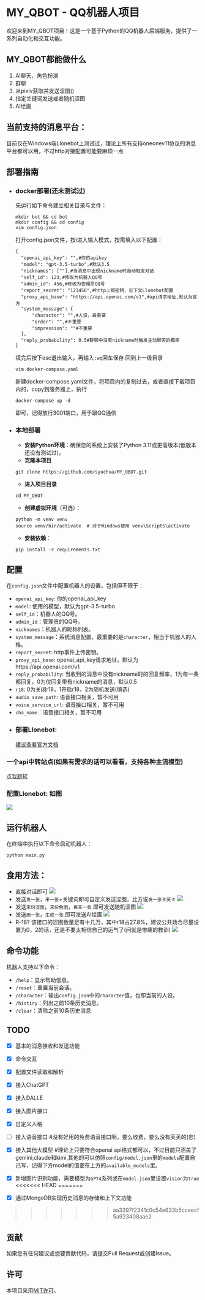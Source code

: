 # MY_QBOT - QQ机器人项目

欢迎来到MY_QBOT项目！这是一个基于Python的QQ机器人后端服务，提供了一系列自动化和交互功能。

## MY_QBOT都能做什么
  1. AI聊天，角色扮演
  2. 群聊
  3. 从pixiv获取并发送涩图()
  4. 指定关键词发送或者随机涩图
  5. AI绘画

## 当前支持的消息平台：
目前仅在Windows端Llonebot上测试过，理论上所有支持oneonev11协议的消息平台都可以用，不过http对接配置可能要麻烦一点

## 部署指南
  - ### docker部署(还未测试过)
    先运行如下命令建立相关目录与文件：
    ```
    mkdir bot && cd bot
    mkdir config && cd config
    vim config.json
    ```
    打开config.json文件，按i进入输入模式，按需填入以下配置：
      ```
      {
        "openai_api_key": "",#你的apikey
        "model": "gpt-3.5-turbo",#默认3.5
        "nicknames": [""],#当消息中出现nickname时自动触发对话
        "self_id": 123,#修改为机器人QQ号
        "admin_id": 456,#修改为管理员QQ号
        "report_secret": "123456",#http上报密钥，见下文Llonebot配置
        "proxy_api_base": "https://api.openai.com/v1",#api请求地址,默认为官方
        "system_message": {
            "character": "",#人设，最重要
            "order": "",#不重要
            "impression": ""#不重要
        },
        "reply_probability": 0.5#群聊中没有nickname时触发主动聊天的概率
      }
      ```
    填完后按下esc退出输入，再输入`:wq`回车保存
    回到上一级目录
    ```
    vim docker-compose.yaml
    ```
    新建docker-compose.yaml文件，将项目内的复制过去，或者直接下载项目内的，copy到服务器上，执行
    ```
    docker-compose up -d
    ```
    即可，记得放行3001端口，用于跟QQ通信
    
  - ### 本地部署
    
    - **安装Python环境**：确保您的系统上安装了Python 3.11或更高版本(低版本还没有测试过)。
    - **克隆本项目**
    ```
    git clone https://github.com/syuchua/MY_QBOT.git
    ```

    - **进入项目目录**
    ```
    cd MY_QBOT
    ```
    - **创建虚拟环境**（可选）：
    
    ```
    python -m venv venv
    source venv/bin/activate  # 对于Windows使用 venv\Scripts\activate
    ```
    - **安装依赖**：
    ```
    pip install -r requirements.txt
    ```

  ## 配置

  在`config.json`文件中配置机器人的设置，包括但不限于：
  - `openai_api_key`: 你的openai_api_key
  - `model`: 使用的模型，默认为gpt-3.5-turbo
  - `self_id`：机器人的QQ号。
  - `admin_id`：管理员的QQ号。
  - `nicknames`：机器人的昵称列表。
  - `system_message`：系统消息配置，最重要的是`character`，相当于机器人的人格。
  - `report_secret`: http事件上传密钥。
  - `proxy_api_base`: openai_api_key请求地址，默认为https://api.openai.com/v1
  - `reply_probability`: 当收到的消息中没有nickname时的回复频率，1为每一条都回复，0为仅回复带有nickname的消息，默认0.5
  - `r18`: 0为关闭r18，1开启r18，2为随机发送(慎选)
  - `audio_save_path`: 语音接口相关，暂不可用
  - `voice_service_url`: 语音接口相关，暂不可用
  - `cha_name`：语音接口相关，暂不可用
 - ### 部署Llonebot:
    [建议查看官方文档](https://llonebot.github.io/zh-CN/)

   
  ### 一个api中转站点(如果有需求的话可以看看，支持各种主流模型)
  [点我跳转](https://ngedlktfticp.cloud.sealos.io/register?aff=DEAp)
  

  ### 配置Llonebot: 如图
  ![](https://cdn.jsdelivr.net/gh/mazhijia/jsdeliver@main/img/20240615234833.png)
## 运行机器人

在终端中执行以下命令启动机器人：
```
python main.py
```

## 食用方法：
  - 直接对话即可
  ![](https://cdn.jsdelivr.net/gh/mazhijia/jsdeliver@main/img/20240616001408.png)
  - 发送`发一张`，`来一张`+关键词即可自定义发送涩图，比方说`发一张卡芙卡`
  ![](https://cdn.jsdelivr.net/gh/mazhijia/jsdeliver@main/img/20240616001141.png)
  - 发送`来份涩图`，`来份色图`，`再来一张` 即可发送随机涩图
  ![](https://cdn.jsdelivr.net/gh/mazhijia/jsdeliver@main/img/20240616001208.png)
  - 发送`画一张`，`生成一张` 即可发送AI绘画
  ![](https://cdn.jsdelivr.net/gh/mazhijia/jsdeliver@main/img/20240616001253.png)
  - R-18?
  该接口的涩图数量足有十几万，其中r18占27.8%，建议公共场合尽量设置为0，2的话，还是不要太相信自己的运气了(问就是惨痛的教训)
  ![](https://cdn.jsdelivr.net/gh/mazhijia/jsdeliver@main/img/20240616002550.png)


## 命令功能

机器人支持以下命令：

- `/help`：显示帮助信息。
- `/reset`：重置当前会话。
- `/character`：输出`config.json`中的`character`值，也即当前的人设。
- `/histiry`：列出之前10条历史消息。
- `/clear`：清除之前10条历史消息

## TODO
  - [x] 基本的消息接收和发送功能
  - [x] 命令交互
  - [x] 配置文件读取和解析
  - [x] 接入ChatGPT
  - [x] 接入DALLE
  - [x] 接入图片接口
  - [x] 自定义人格

  - [ ] 接入语音接口 #没有好用的免费语音接口啊，要么收费，要么没有芙芙的(悲)
  - [x] 接入其他大模型 #理论上只要符合openai api格式都可以，不过目前只涵盖了gemini,claude和kimi,其他的可以仿照`config/model.json`里的`models`配置自己写，记得下方model的值要在上方的`available_models`里。
  - [x] 新增图片识别功能，需要模型为`GPT4`系列或在`model.json`里设置`vision`为`true`
<<<<<<< HEAD
=======
  - [x] 通过MongoDB实现历史消息的存储和上下文功能
>>>>>>> aa3397f2341c0c54e633b5cceecf5a923408aae2



## 贡献

如果您有任何建议或想要贡献代码，请提交Pull Request或创建Issue。

## 许可

本项目采用[MIT许可](LICENSE)。
